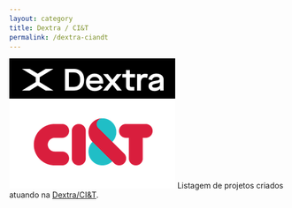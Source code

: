 ```yaml
---
layout: category
title: Dextra / CI&T
permalink: /dextra-ciandt
---
```

<img src="../assets/img/dextra-ciandt/logo-dextra.png" alt="">
<img src="../assets/img/dextra-ciandt/logo-ciandt.png" alt="">
Listagem de projetos criados atuando na <a href="https://www.dextra.com.br/" target="_blank">Dextra/CI&T</a>.